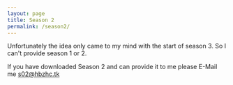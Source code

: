 ```yaml
---
layout: page
title: Season 2
permalink: /season2/
---
```


Unfortunately the idea only came to my mind with the start of season 3. So I can't provide season 1 or 2.

If you have downloaded Season 2 and can provide it to me please E-Mail me [s02@hbzhc.tk](mailto:s02@hbzhc.tk)